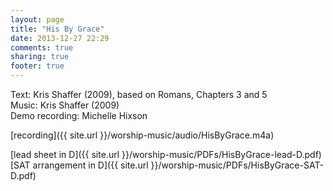 ```yaml
---
layout: page
title: "His By Grace"
date: 2013-12-27 22:29
comments: true
sharing: true
footer: true
---
```


Text: Kris Shaffer (2009), based on Romans, Chapters 3 and 5  
Music: Kris Shaffer (2009)  
Demo recording: Michelle Hixson  

[recording]({{ site.url }}/worship-music/audio/HisByGrace.m4a)

[lead sheet in D]({{ site.url }}/worship-music/PDFs/HisByGrace-lead-D.pdf)  
[SAT arrangement in D]({{ site.url }}/worship-music/PDFs/HisByGrace-SAT-D.pdf)  
